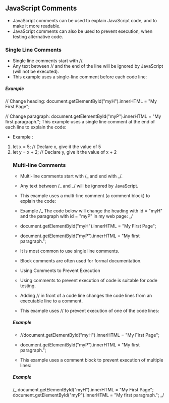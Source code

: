## JavaScript Comments

- JavaScript comments can be used to explain JavaScript code, and to make it more readable.
- JavaScript comments can also be used to prevent execution, when testing alternative code.

### Single Line Comments

- Single line comments start with //.
- Any text between // and the end of the line will be ignored by JavaScript (will not be executed).
- This example uses a single-line comment before each code line:

##### Example

// Change heading:
document.getElementById("myH").innerHTML = "My First Page";

// Change paragraph:
document.getElementById("myP").innerHTML = "My first paragraph.";
This example uses a single line comment at the end of each line to explain the code:

- Example :
<ol>
<li>let x = 5;      // Declare x, give it the value of 5
<li>let y = x + 2;  // Declare y, give it the value of x + 2

### Multi-line Comments

- Multi-line comments start with /_ and end with _/.
- Any text between /_ and _/ will be ignored by JavaScript.
- This example uses a multi-line comment (a comment block) to explain the code:

- Example
  /_
  The code below will change
  the heading with id = "myH"
  and the paragraph with id = "myP"
  in my web page:
  _/

- document.getElementById("myH").innerHTML = "My First Page";
- document.getElementById("myP").innerHTML = "My first paragraph.";

- It is most common to use single line comments.
- Block comments are often used for formal documentation.

- Using Comments to Prevent Execution
- Using comments to prevent execution of code is suitable for code testing.

- Adding // in front of a code line changes the code lines from an executable line to a comment.

- This example uses // to prevent execution of one of the code lines:

##### Example

- //document.getElementById("myH").innerHTML = "My First Page";
- document.getElementById("myP").innerHTML = "My first paragraph.";

- This example uses a comment block to prevent execution of multiple lines:

##### Example

/_
document.getElementById("myH").innerHTML = "My First Page";
document.getElementById("myP").innerHTML = "My first paragraph.";
_/
